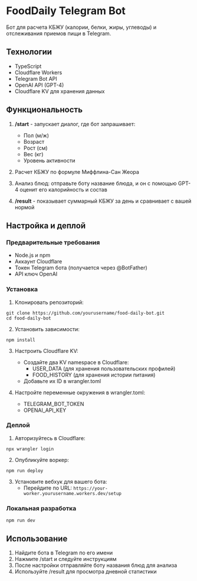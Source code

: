 # FoodDaily Telegram Bot

Бот для расчета КБЖУ (калории, белки, жиры, углеводы) и отслеживания приемов пищи в Telegram.

## Технологии

- TypeScript
- Cloudflare Workers
- Telegram Bot API
- OpenAI API (GPT-4)
- Cloudflare KV для хранения данных

## Функциональность

1. **/start** - запускает диалог, где бот запрашивает:
   - Пол (м/ж)
   - Возраст
   - Рост (см)
   - Вес (кг)
   - Уровень активности

2. Расчет КБЖУ по формуле Миффлина-Сан Жеора

3. Анализ блюд: отправьте боту название блюда, и он с помощью GPT-4 оценит его калорийность и состав

4. **/result** - показывает суммарный КБЖУ за день и сравнивает с вашей нормой

## Настройка и деплой

### Предварительные требования

- Node.js и npm
- Аккаунт Cloudflare
- Токен Telegram бота (получается через @BotFather)
- API ключ OpenAI

### Установка

1. Клонировать репозиторий:
```
git clone https://github.com/yourusername/food-daily-bot.git
cd food-daily-bot
```

2. Установить зависимости:
```
npm install
```

3. Настроить Cloudflare KV:
   - Создайте два KV namespace в Cloudflare:
     - USER_DATA (для хранения пользовательских профилей)
     - FOOD_HISTORY (для хранения истории питания)
   - Добавьте их ID в wrangler.toml

4. Настройте переменные окружения в wrangler.toml:
   - TELEGRAM_BOT_TOKEN
   - OPENAI_API_KEY

### Деплой

1. Авторизуйтесь в Cloudflare:
```
npx wrangler login
```

2. Опубликуйте воркер:
```
npm run deploy
```

3. Установите вебхук для вашего бота:
   - Перейдите по URL: `https://your-worker.yourusername.workers.dev/setup`

### Локальная разработка

```
npm run dev
```

## Использование

1. Найдите бота в Telegram по его имени
2. Нажмите /start и следуйте инструкциям
3. После настройки отправляйте боту названия блюд для анализа
4. Используйте /result для просмотра дневной статистики 